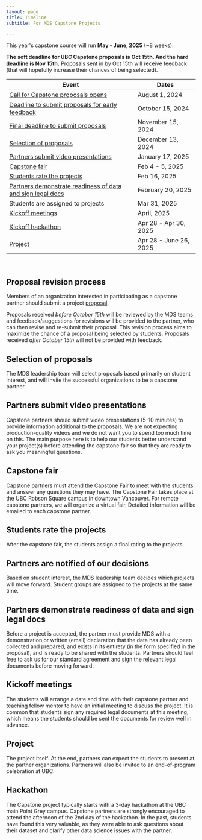 ```yaml
---
layout: page
title: Timeline
subtitle: For MDS Capstone Projects

---
```


This year's capstone course will run __May - June, 2025__ (~8 weeks).

**The soft deadline for UBC Capstone proposals is Oct 15th. And the hard deadline is Nov 15th.** Proposals sent in by Oct 15th will receive feedback (that will hopefully increase their chances of being selected).

| Event                                                                                                                     | Dates                  |
|---------------------------------------------------------------------------------------------------------------------------|------------------------|
| [Call for Capstone proposals opens](https://ubc-mds.github.io/capstone/proposal/)                                         | August 1, 2024         |
| [Deadline to submit proposals for early feedback](#proposal-revision-process)                                             | October 15, 2024       |
| [Final deadline to submit proposals](#proposal-revision-process)                                                          | November 15, 2024      |
| [Selection of proposals](#selection-of-proposals)                                                                         | December 13, 2024      |
| [Partners submit video presentations](#partners-submit-video-presentations)                                               | January 17, 2025       |
| [Capstone fair](#capstone-fair)                                                                                           | Feb 4 - 5, 2025        |
| [Students rate the projects](#students-rate-the-projects)                                                                 | Feb 16, 2025           |
| [Partners demonstrate readiness of data and sign legal docs](#partners-demonstrate-readiness-of-data-and-sign-legal-docs) | February 20, 2025      |
| Students are assigned to projects                                                                                         | Mar 31, 2025           |
| [Kickoff meetings](#kickoff-meetings)                                                                                     | April, 2025            |
| [Kickoff hackathon](#hackathon)                                                                                           | Apr 28 - Apr 30, 2025  |
| [Project](#project)                                                                                                       | Apr 28 - June 26, 2025 |

<br>

## Proposal revision process

Members of an organization interested in participating as a capstone partner should submit a project [proposal](https://ubc-mds.github.io/capstone/proposal/).

Proposals received *before October 15th* will be reviewed by the MDS teams and feedback/suggestions for revisions will be provided to the partner, who can then revise and re-submit their proposal. This revision process aims to maximize the chance of a proposal being selected by students. Proposals received *after October 15th* will not be provided with feedback.

## Selection of proposals

The MDS leadership team will select proposals based primarily on student interest, and will invite the successful organizations to be a capstone partner.

## Partners submit video presentations
Capstone partners should submit video presentations (5-10 minutes) to provide information additional to the proposals. We are not expecting production-quality videos and we do not want you to spend too much time on this. The main purpose here is to help our students better understand your project(s) before attending the capstone fair so that they are ready to ask you meaningful questions.

## Capstone fair

Capstone partners must attend the Capstone Fair to meet with the students and answer any questions they may have. The Capstone Fair takes place at the UBC Robson Square campus in downtown Vancouver. For remote capstone partners, we will organize a virtual fair. Detailed information will be emailed to each capstone partner. 

<!-- An example of a Capstone fair slide deck can be found [here](/capstone/Sauder2019CapstoneFair.pdf).-->

## Students rate the projects

After the capstone fair, the students assign a final rating to the projects.

## Partners are notified of our decisions

Based on student interest, the MDS leadership team decides which projects will move forward. Student groups are assigned to the projects at the same time.

## Partners demonstrate readiness of data and sign legal docs

Before a project is accepted, the partner must provide MDS with a demonstration or written (email) declaration that the data has already been collected and prepared, and exists in its entirety (in the form specified in the proposal), and is ready to be shared with the students.
Partners should feel free to ask us for our standard agreement and sign the relevant legal documents before moving forward.

## Kickoff meetings

The students will arrange a date and time with their capstone partner and teaching fellow mentor to have an initial meeting to discuss the project. It is common that students sign any required legal documents at this meeting, which means the students should be sent the documents for review well in advance.

## Project

The project itself. At the end, partners can expect the students to present at the partner organizations. Partners will also be invited to an end-of-program celebration at UBC.

## Hackathon

The Capstone project typically starts with a 3-day hackathon at the UBC main Point Grey campus. Capstone partners are strongly encouraged to attend the afternoon of the 2nd day of the hackathon. In the past, students have found this very valuable, as they were able to ask questions about their dataset and clarify other data science issues with the partner.

